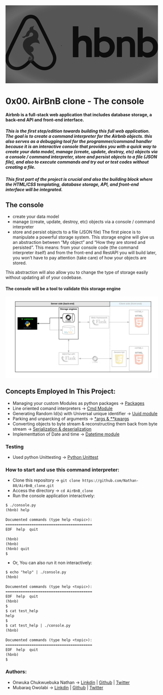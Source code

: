 
![Alt text](hbnb.png)  
# 0x00. AirBnB clone - The console
#### Airbnb is a full-stack web application that includes database storage, a back-end API and front-end interface.  
##### This is the first step/edition towards building this full web application. The goal is to create a command interpreter for the Airbnb objects. this also serves as a debugging tool for the programmer/command handler because it is an interactive console that provides you with a quick way to create your data model, manage (create, update, destroy, etc) objects via a console / command interpreter, store and persist objects to a file (JSON file), and also to execute commands and try out or test codes without creating a file.  
##### This first part of the project is crucial and also the building block where the HTML/CSS templating, database storage, API, and front-end interface will be integrated.
## The console
* create your data model
* manage (create, update, destroy, etc) objects via a console / command interpreter
* store and persist objects to a file (JSON file)
The first piece is to manipulate a powerful storage system. This storage engine will give us an abstraction between “My object” and “How they are stored and persisted”. This means: from your console code (the command interpreter itself) and from the front-end and RestAPI you will build later, you won’t have to pay attention (take care) of how your objects are stored.

This abstraction will also allow you to change the type of storage easily without updating all of your codebase.

#### The console will be a tool to validate this storage engine
![Alt text](console.png)
## Concepts Employed In This Project:  
* Managing your custom Modules as python packages -> [Packages](https://docs.python.org/3.4/tutorial/modules.html#packages)
* Line oriented comand interpreters -> [Cmd Module](https://docs.python.org/3.8/library/cmd.html#module-cmd)  
* Generating Random Id(s) with Universal unique identifier -> [Uuid module](https://docs.python.org/3.8/library/uuid.html#module-uuid)  
* Parking and unparcking of arguments -> [*args & **kwargs](https://www.scaler.com/topics/python/args-and-kwargs-in-python/)
* Converting objects to byte stream & reconstructing them back from byte stream -> [Serialization & deserialization](https://docs.python.org/3/library/json.html#module-json)  
* Implementtation of Date and time -> [Datetime module](https://docs.python.org/3.8/library/datetime.html#module-datetime)
### Testing  
* Used python Unittesting -> [Python Unittest](https://realpython.com/python-testing/)
### How to start and use this command interpreter:
* Clone this repository -> `git clone https://github.com/Nathan-88/AirBnB_clone.git`  
* Access the directory -> `cd AirBnB_clone`  
* Run the console application interactively:  
```
$ ./console.py
(hbnb) help

Documented commands (type help <topic>):
========================================
EOF  help  quit

(hbnb) 
(hbnb) 
(hbnb) quit
$
```  
* Or, You can also run it non interactively:   
```
$ echo "help" | ./console.py
(hbnb)

Documented commands (type help <topic>):
========================================
EOF  help  quit
(hbnb) 
$
$ cat test_help
help
$
$ cat test_help | ./console.py
(hbnb)

Documented commands (type help <topic>):
========================================
EOF  help  quit
(hbnb) 
$
```  
### Authors:
* Onwuka Chukwuebuka Nathan -> [Linkdin](https://www.linkedin.com/in/nathan-88-ebu/) | [Github](https://github.com/Nathan-88) | [Twitter](https://twitter.com/illchucks)
* Mubaraq Owolabi -> [Linkdin](https://www.linkedin.com/in/mubtunj/) | [Github](https://github.com/Nathan-88) | [Twitter](https://twitter.com/iam__leo) 
